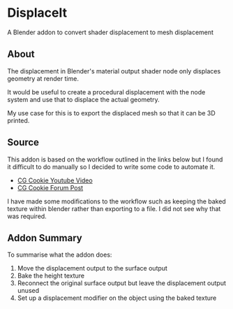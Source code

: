 # DisplaceIt
A Blender addon to convert shader displacement to mesh displacement

## About
The displacement in Blender's material output shader node only displaces geometry at render time.

It would be useful to create a procedural displacement with the node system and use that to displace the actual geometry.

My use case for this is to export the displaced mesh so that it can be 3D printed.

## Source

This addon is based on the workflow outlined in the links below but I found it difficult to do manually so I decided to write some code to automate it.

  - [CG Cookie Youtube Video](https://www.youtube.com/watch?v=McALCOr39rY)
  - [CG Cookie Forum Post](https://cgcookie.com/questions/8030-what-s-the-best-way-for-convert-to-mesh)

I have made some modifications to the workflow such as keeping the baked texture within blender rather than exporting to a file. I did not see why that was required.


## Addon Summary
To summarise what the addon does:

  1) Move the displacement output to the surface output
  2) Bake the height texture
  3) Reconnect the original surface output but leave the displacement output unused
  3) Set up a displacement modifier on the object using the baked texture
 
